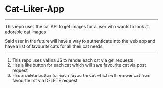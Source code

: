 # Cat-Liker-App

---

This repo uses the cat API to get images for a user who wants to look at adorable cat images 

Said user in the future will have a way to authenticate into the web app and have a list of favourite cats for all their cat needs 

---


1. This repo uses vallina JS to render each cat via get requests 
2. Has a like button for each cat which will save favourite cat via post request
3. Has a delete button for each favourtie cat which will remove cat from favourtie list via DELETE request

